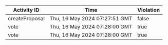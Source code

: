 | Activity ID | Time | Violation |
| --- | --- | --- |
| createProposal | Thu, 16 May 2024 07:27:51 GMT | false |
| vote | Thu, 16 May 2024 07:28:00 GMT | true |
| vote | Thu, 16 May 2024 07:28:00 GMT | true |